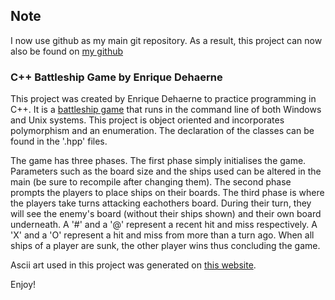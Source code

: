 ## Note

I now use github as my main git repository. As a result, this project can now also be found on [my github](https://github.com/99EnriqueD?tab=repositories)

### C++ Battleship Game by Enrique Dehaerne

This project was created by Enrique Dehaerne to practice programming in C++. It is a [battleship game](https://en.wikipedia.org/wiki/Battleship_%28game%29) that runs in the command line of both Windows and Unix systems. This project is object oriented and incorporates polymorphism and an enumeration. The declaration of the classes can be found in the '.hpp' files.

The game has three phases. The first phase simply initialises the game. Parameters such as the board size and the ships used can be altered in the main (be sure to recompile after changing them). The second phase prompts the players to place ships on their boards. The third phase is where the players take turns attacking eachothers board. During their turn, they will see the enemy's board (without their ships shown) and their own board underneath. A '#' and a '@' represent a recent hit and miss respectively. A 'X' and a 'O' represent a hit and miss from more than a turn ago. When all ships of a player are sunk, the other player wins thus concluding the game.

Ascii art used in this project was generated on [this website](http://www.patorjk.com/software/taag/#p=display&f=Graffiti&t=Type%20Something%20). 

Enjoy!
